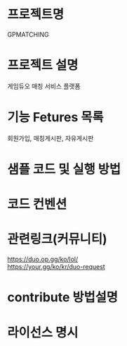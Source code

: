 # 프로젝트명
GPMATCHING

# 프로젝트 설명
게임듀오 매칭 서비스 플랫폼

# 기능 Fetures 목록
회원가입, 매칭게시판, 자유게시판

# 샘플 코드 및 실행 방법


# 코드 컨벤션

# 관련링크(커뮤니티)
https://duo.op.gg/ko/lol/  
https://your.gg/ko/kr/duo-request  

# contribute 방법설명

# 라이선스 명시

